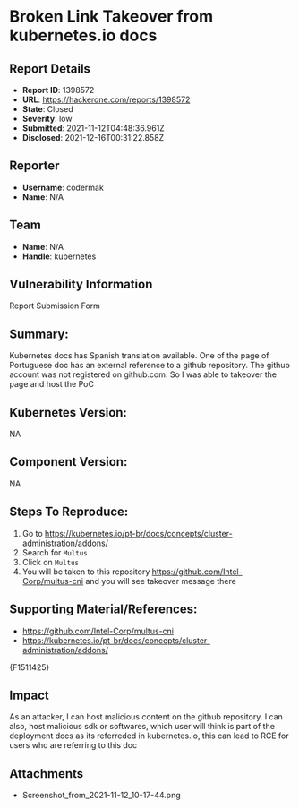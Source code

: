 # Broken Link Takeover from kubernetes.io docs

## Report Details
- **Report ID**: 1398572
- **URL**: https://hackerone.com/reports/1398572
- **State**: Closed
- **Severity**: low
- **Submitted**: 2021-11-12T04:48:36.961Z
- **Disclosed**: 2021-12-16T00:31:22.858Z

## Reporter
- **Username**: codermak
- **Name**: N/A

## Team
- **Name**: N/A
- **Handle**: kubernetes

## Vulnerability Information
Report Submission Form

## Summary:
Kubernetes docs has Spanish translation available. One of the page of Portuguese doc has an external reference to a github repository.
The github account was not registered on github.com.
So I was able to takeover the page and host the PoC

## Kubernetes Version:
NA

## Component Version:
NA

## Steps To Reproduce:

  1. Go to https://kubernetes.io/pt-br/docs/concepts/cluster-administration/addons/
  2. Search for `Multus`
  3. Click on `Multus`
  4. You will be taken to this repository https://github.com/Intel-Corp/multus-cni and you will see takeover message there

## Supporting Material/References:

- https://github.com/Intel-Corp/multus-cni
- https://kubernetes.io/pt-br/docs/concepts/cluster-administration/addons/

{F1511425}

## Impact

As an attacker, I can host malicious content on the github repository.
I can also, host malicious sdk or softwares, which user will think is part of the deployment docs as its referreded in kubernetes.io, this can lead to RCE for users who are referring to this doc

## Attachments
- Screenshot_from_2021-11-12_10-17-44.png
